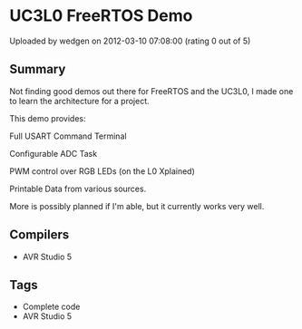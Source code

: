 # UC3L0 FreeRTOS Demo

Uploaded by wedgen on 2012-03-10 07:08:00 (rating 0 out of 5)

## Summary

Not finding good demos out there for FreeRTOS and the UC3L0, I made one to learn the architecture for a project.  

This demo provides:  

Full USART Command Terminal  

Configurable ADC Task  

PWM control over RGB LEDs (on the L0 Xplained)  

Printable Data from various sources.


More is possibly planned if I'm able, but it currently works very well.

## Compilers

- AVR Studio 5

## Tags

- Complete code
- AVR Studio 5
